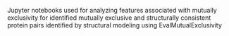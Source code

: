 Jupyter notebooks used for analyzing features associated with mutually exclusivity for identified mutually exclusive and structurally consistent protein pairs identified by structural modeling using EvalMutualExclusivity
